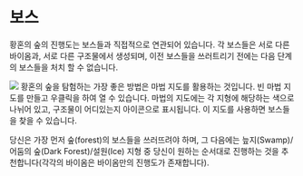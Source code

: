 # 보스

황혼의 숲의 진행도는 보스들과 직접적으로 연관되어 있습니다. 각 보스들은 서로 다른 바이옴과, 서로 다른 구조물에서 생성되며, 이전 보스들을 쓰러트리기 전에는 다음 단계의 보스들을 처치 할 수 없습니다.

![](magic_map.png)
황혼의 숲을 탐험하는 가장 좋은 방법은 마법 지도를 활용하는 것입니다. 빈 마법 지도를 만들고 우클릭을 하여 열 수 있습니다. 마법의 지도에는 각 지형에 해당하는 색으로 나뉘어 있고, 구조물이 어디있는지 아이콘으로 표시됩니다. 이 지도를 사용하면 보스들을 찾을 수 있습니다.

당신은 가장 먼저 숲(forest)의 보스들을 쓰러뜨려야 하며, 그 다음에는 늪지(Swamp)/어둠의 숲(Dark Forest)/설원(Ice) 지형 중 당신이 원하는 순서대로 진행하는 것을 추천합니다(각각의 바이옴은 바이옴만의 진행도가 존재합니다).






